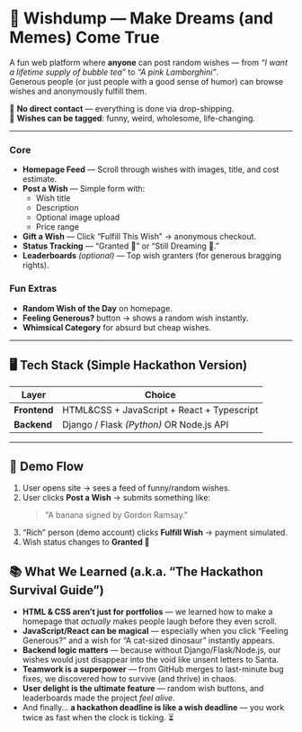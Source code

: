 # 🎁 Wishdump — Make Dreams (and Memes) Come True

A fun web platform where **anyone** can post random wishes — from *“I want a lifetime supply of bubble tea”* to *“A pink Lamborghini”*.  
Generous people (or just people with a good sense of humor) can browse wishes and anonymously fulfill them.  

🚫 **No direct contact** — everything is done via drop-shipping.  
💌 **Wishes can be tagged**: funny, weird, wholesome, life-changing.

---



### Core
- **Homepage Feed** — Scroll through wishes with images, title, and cost estimate.
- **Post a Wish** — Simple form with:
  - Wish title  
  - Description  
  - Optional image upload  
  - Price range
- **Gift a Wish** — Click “Fulfill This Wish” → anonymous checkout.
- **Status Tracking** — “Granted 🎉” or “Still Dreaming 💭.”
- **Leaderboards** *(optional)* — Top wish granters (for generous bragging rights).

### Fun Extras
- **Random Wish of the Day** on homepage.
- **Feeling Generous?** button → shows a random wish instantly.
- **Whimsical Category** for absurd but cheap wishes.

---

## 🖥 Tech Stack (Simple Hackathon Version)

| Layer       | Choice                                      |
|-------------|---------------------------------------------|
| **Frontend** | HTML&CSS + JavaScript + React + Typescript     |
| **Backend**  | Django / Flask *(Python)* OR Node.js API     |


---

## 🚀 Demo Flow
1. User opens site → sees a feed of funny/random wishes.
2. User clicks **Post a Wish** → submits something like:  
   > "A banana signed by Gordon Ramsay."
3. “Rich” person (demo account) clicks **Fulfill Wish** → payment simulated.
4. Wish status changes to **Granted 🎉**

## 📚 What We Learned (a.k.a. “The Hackathon Survival Guide”)

- **HTML & CSS aren’t just for portfolios** — we learned how to make a homepage that *actually* makes people laugh before they even scroll.
- **JavaScript/React can be magical** — especially when you click “Feeling Generous?” and a wish for “A cat-sized dinosaur” instantly appears.
- **Backend logic matters** — because without Django/Flask/Node.js, our wishes would just disappear into the void like unsent letters to Santa.
- **Teamwork is a superpower** — from GitHub merges to last-minute bug fixes, we discovered how to survive (and thrive) in chaos.
- **User delight is the ultimate feature** —  random wish buttons, and leaderboards made the project *feel alive*.
- And finally… **a hackathon deadline is like a wish deadline** — you work twice as fast when the clock is ticking. ⏳
